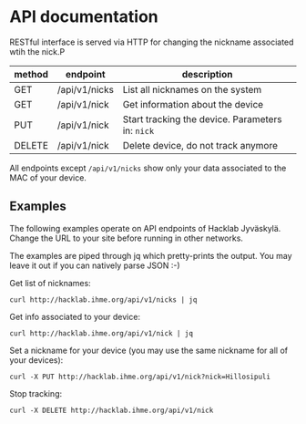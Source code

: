 <!-- -*- mode: markdown; -*- -->

# API documentation

RESTful interface is served via HTTP for changing the nickname associated wtih the nick.P

method | endpoint | description
--- | --- | ---
GET | /api/v1/nicks | List all nicknames on the system
GET | /api/v1/nick | Get information about the device
PUT | /api/v1/nick | Start tracking the device. Parameters in: `nick`
DELETE | /api/v1/nick | Delete device, do not track anymore

All endpoints except `/api/v1/nicks` show only your data associated to
the MAC of your device.

## Examples

The following examples operate on API endpoints of Hacklab
Jyväskylä. Change the URL to your site before running in other
networks.

The examples are piped through jq which pretty-prints the output. You
may leave it out if you can natively parse JSON :-)

Get list of nicknames:

	curl http://hacklab.ihme.org/api/v1/nicks | jq

Get info associated to your device:

	curl http://hacklab.ihme.org/api/v1/nick | jq

Set a nickname for your device (you may use the same nickname for all of your devices):

	curl -X PUT http://hacklab.ihme.org/api/v1/nick?nick=Hillosipuli

Stop tracking:

	curl -X DELETE http://hacklab.ihme.org/api/v1/nick
